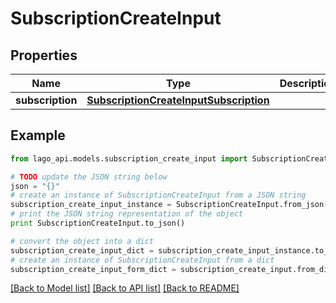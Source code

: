 # SubscriptionCreateInput


## Properties

Name | Type | Description | Notes
------------ | ------------- | ------------- | -------------
**subscription** | [**SubscriptionCreateInputSubscription**](SubscriptionCreateInputSubscription.md) |  | 

## Example

```python
from lago_api.models.subscription_create_input import SubscriptionCreateInput

# TODO update the JSON string below
json = "{}"
# create an instance of SubscriptionCreateInput from a JSON string
subscription_create_input_instance = SubscriptionCreateInput.from_json(json)
# print the JSON string representation of the object
print SubscriptionCreateInput.to_json()

# convert the object into a dict
subscription_create_input_dict = subscription_create_input_instance.to_dict()
# create an instance of SubscriptionCreateInput from a dict
subscription_create_input_form_dict = subscription_create_input.from_dict(subscription_create_input_dict)
```
[[Back to Model list]](../README.md#documentation-for-models) [[Back to API list]](../README.md#documentation-for-api-endpoints) [[Back to README]](../README.md)


